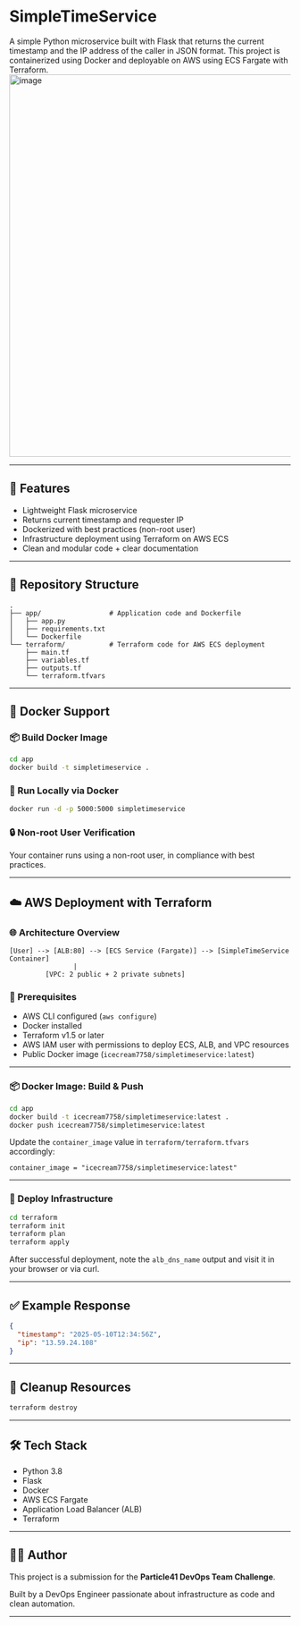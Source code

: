 # SimpleTimeService

A simple Python microservice built with Flask that returns the current timestamp and the IP address of the caller in JSON format. This project is containerized using Docker and deployable on AWS using ECS Fargate with Terraform.
<img width="684" alt="image" src="https://github.com/user-attachments/assets/d9cccb77-d6f5-4dee-b8dc-741fd8457ba1" />

---

## 🚀 Features

- Lightweight Flask microservice
- Returns current timestamp and requester IP
- Dockerized with best practices (non-root user)
- Infrastructure deployment using Terraform on AWS ECS
- Clean and modular code + clear documentation

---

## 📁 Repository Structure

```
.
├── app/                 # Application code and Dockerfile
│   ├── app.py
│   ├── requirements.txt
│   └── Dockerfile
└── terraform/           # Terraform code for AWS ECS deployment
    ├── main.tf
    ├── variables.tf
    ├── outputs.tf
    └── terraform.tfvars
```

---

## 🐳 Docker Support

### 📦 Build Docker Image

```bash
cd app
docker build -t simpletimeservice .
```

### 🏃 Run Locally via Docker

```bash
docker run -d -p 5000:5000 simpletimeservice
```

### 🔒 Non-root User Verification

Your container runs using a non-root user, in compliance with best practices.

---

## ☁️ AWS Deployment with Terraform

### 🌐 Architecture Overview

```
[User] --> [ALB:80] --> [ECS Service (Fargate)] --> [SimpleTimeService Container]
                |
         [VPC: 2 public + 2 private subnets]
```

### 🔧 Prerequisites

- AWS CLI configured (`aws configure`)
- Docker installed
- Terraform v1.5 or later
- AWS IAM user with permissions to deploy ECS, ALB, and VPC resources
- Public Docker image (`icecream7758/simpletimeservice:latest`)

---

### 📦 Docker Image: Build & Push

```bash
cd app
docker build -t icecream7758/simpletimeservice:latest .
docker push icecream7758/simpletimeservice:latest
```

Update the `container_image` value in `terraform/terraform.tfvars` accordingly:

```hcl
container_image = "icecream7758/simpletimeservice:latest"
```

---

### 📡 Deploy Infrastructure

```bash
cd terraform
terraform init
terraform plan
terraform apply
```

After successful deployment, note the `alb_dns_name` output and visit it in your browser or via curl.

---

## ✅ Example Response

```json
{
  "timestamp": "2025-05-10T12:34:56Z",
  "ip": "13.59.24.108"
}
```

---

## 🧼 Cleanup Resources

```bash
terraform destroy
```

---

## 🛠 Tech Stack

- Python 3.8
- Flask
- Docker
- AWS ECS Fargate
- Application Load Balancer (ALB)
- Terraform

---

## 👨‍💻 Author

This project is a submission for the **Particle41 DevOps Team Challenge**.

Built by a DevOps Engineer passionate about infrastructure as code and clean automation.

---
